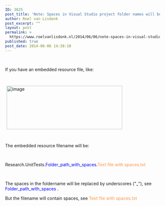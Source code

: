 ```yaml
---
ID: 3825
post_title: 'Note: Spaces in Visual Studio project folder names will be converted to underscores (&quot;_&quot;) in embeded resouce name, but spaces in filenames not.'
author: Roel van Lisdonk
post_excerpt: ""
layout: post
permalink: >
  https://www.roelvanlisdonk.nl/2014/06/06/note-spaces-in-visual-studio-project-folder-names-will-be-converted-to-underscores-_-but-spaces-in-filenames-not/
published: true
post_date: 2014-06-06 14:38:10
---
```

&nbsp;

If you have an embedded resource file, like:

&nbsp;

<a href="http://www.roelvanlisdonk.nl/wp-content/uploads/2014/06/image5.png" rel="lightbox"><img style="background-image: none; padding-top: 0px; padding-left: 0px; margin: 0px 5px; display: inline; padding-right: 0px; border: 0px;" title="image" src="http://www.roelvanlisdonk.nl/wp-content/uploads/2014/06/image_thumb5.png" alt="image" width="376" height="142" border="0" /></a>

&nbsp;

The embedded resource filename will be:

&nbsp;

Research.UnitTests.<span style="color: #0000ff;">Folder_path_with_spaces</span>.<span style="color: #f79646;">Text file with spaces.txt</span>

&nbsp;

The spaces in the foldername will be replaced by underscores ("_"), see <span style="color: #0000ff;">Folder_path_with_spaces</span> .

But the filename will contain spaces, see <span style="color: #f79646;">Text file with spaces.txt</span>